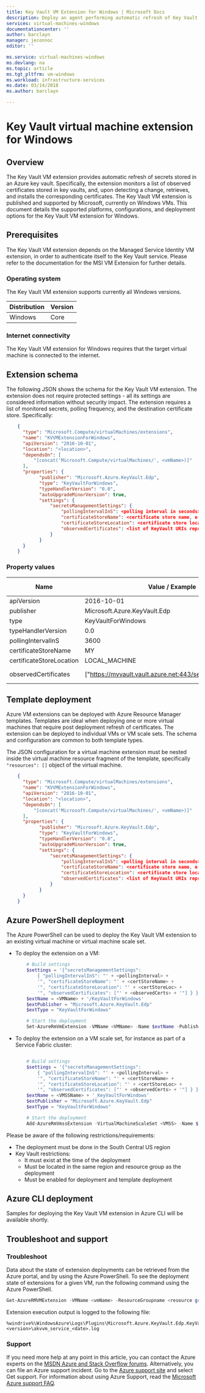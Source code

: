 ```yaml
---
title: Key Vault VM Extension for Windows | Microsoft Docs
description: Deploy an agent performing automatic refresh of Key Vault secrets on virtual machines using a virtual machine extension.
services: virtual-machines-windows
documentationcenter: ''
author: barclayn
manager: jeconnoc 
editor: ''

ms.service: virtual-machines-windows
ms.devlang: na
ms.topic: article
ms.tgt_pltfrm: vm-windows
ms.workload: infrastructure-services
ms.date: 03/14/2018
ms.author: barclayn

---
```

# Key Vault virtual machine extension for Windows

## Overview

The Key Vault VM extension provides automatic refresh of secrets stored in an Azure key vault. Specifically, the extension monitors a list of observed certificates stored in key vaults, and, upon detecting a change, retrieves, and installs the corresponding certificates. The Key Vault VM extension is published and supported by Microsoft, currently on Windows VMs. This document details the supported platforms, configurations, and deployment options for the Key Vault VM extension for Windows. 

## Prerequisites

The Key Vault VM extension depends on the Managed Service Identity VM extension, in order to authenticate itself to the Key Vault service. Please refer to the documentation for the MSI VM Extension for further details.

### Operating system

The Key Vault VM extension supports currently all Windows versions.

| Distribution | Version |
|---|---|
| Windows | Core |

### Internet connectivity

The Key Vault VM extension for Windows requires that the target virtual machine is connected to the internet. 

## Extension schema

The following JSON shows the schema for the Key Vault VM extension. The extension does not require protected settings - all its settings are considered information without security impact. The extension requires a list of monitored secrets, polling frequency, and the destination certificate store. Specifically:  

```json
    {
      "type": "Microsoft.Compute/virtualMachines/extensions",
      "name": "KVVMExtensionForWindows",
      "apiVersion": "2016-10-01",
      "location": "<location>",
      "dependsOn": [
          "[concat('Microsoft.Compute/virtualMachines/', <vmName>)]"
      ],
      "properties": {
			"publisher": "Microsoft.Azure.KeyVault.Edp",
			"type": "KeyVaultForWindows",
			"typeHandlerVersion": "0.0",
			"autoUpgradeMinorVersion": true,
			"settings": {
				"secretsManagementSettings": {
					"pollingIntervalInS": <polling interval in seconds>,
					"certificateStoreName": <certificate store name, e.g.: "MY">,
					"certificateStoreLocation": <certificate store location, e.g.: "LOCAL_MACHINE">,
					"observedCertificates": <list of KeyVault URIs representing monitored certificates, e.g.: "https://myvault.vault.azure.net:443/secrets/mycertificate"
				}		  
			}
      }
    }
```

### Property values

| Name | Value / Example | Data Type |
| ---- | ---- | ---- |
| apiVersion | 2016-10-01 | date |
| publisher | Microsoft.Azure.KeyVault.Edp | string |
| type | KeyVaultForWindows | string |
| typeHandlerVersion | 0.0 | int |
| pollingIntervalInS | 3600 | int |
| certificateStoreName | MY | string |
| certificateStoreLocation  | LOCAL_MACHINE | string |
| observedCertificates  | ["https://myvault.vault.azure.net:443/secrets/mycertificate"] | string array


## Template deployment

Azure VM extensions can be deployed with Azure Resource Manager templates. Templates are ideal when deploying one or more virtual machines that require post deployment refresh of certificates. The extension can be deployed to individual VMs or VM scale sets. The schema and configuration are common to both template types. 

The JSON configuration for a virtual machine extension must be nested inside the virtual machine resource fragment of the template, specifically `"resources": []` object of the virtual machine.

```json
    {
      "type": "Microsoft.Compute/virtualMachines/extensions",
      "name": "KVVMExtensionForWindows",
      "apiVersion": "2016-10-01",
      "location": "<location>",
      "dependsOn": [
          "[concat('Microsoft.Compute/virtualMachines/', <vmName>)]"
      ],
      "properties": {
			"publisher": "Microsoft.Azure.KeyVault.Edp",
			"type": "KeyVaultForWindows",
			"typeHandlerVersion": "0.0",
			"autoUpgradeMinorVersion": true,
			"settings": {
				"secretsManagementSettings": {
					"pollingIntervalInS": <polling interval in seconds>,
					"certificateStoreName": <certificate store name, e.g.: "MY">,
					"certificateStoreLocation": <certificate store location, e.g.: "LOCAL_MACHINE">,
					"observedCertificates": <list of KeyVault URIs representing monitored certificates, e.g.: "https://myvault.vault.azure.net:443/secrets/mycertificate"
				}		  
			}
      }
    }
```

## Azure PowerShell deployment

The Azure PowerShell can be used to deploy the Key Vault VM extension to an existing virtual machine or virtual machine scale set. 

* To deploy the extension on a VM:
    
    ```powershell
        # Build settings
        $settings = '{"secretsManagementSettings": 
    		{ "pollingIntervalInS": "' + <pollingInterval> + 
    		'", "certificateStoreName": "' + <certStoreName> + 
    		'", "certificateStoreLocation": "' + <certStoreLoc> + 
    		'", "observedCertificates": ["' + <observedCerts> + '"] } }'
        $extName = <VMName> + '/KeyVaultForWindows' 
        $extPublisher = "Microsoft.Azure.KeyVault.Edp"
        $extType = "KeyVaultForWindows"
    
        # Start the deployment
        Set-AzureRmVmExtension -VMName <VMName> -Name $extName -Publisher $extPublisher -Type $extType -SettingString $settings
    
    ```

* To deploy the extension on a VM scale set, for instance as part of a Service Fabric cluster:

    ```powershell
    
        # Build settings
        $settings = '{"secretsManagementSettings": 
    		{ "pollingIntervalInS": "' + <pollingInterval> + 
    		'", "certificateStoreName": "' + <certStoreName> + 
    		'", "certificateStoreLocation": "' + <certStoreLoc> + 
    		'", "observedCertificates": ["' + <observedCerts> + '"] } }'
        $extName = <VMSSName> + '_KeyVaultForWindows' 
        $extPublisher = "Microsoft.Azure.KeyVault.Edp"
        $extType = "KeyVaultForWindows"
    
        # Start the deployment
        Add-AzureRmVmssExtension -VirtualMachineScaleSet <VMSS> -Name $extName -Publisher $extPublisher -Type $extType -Setting $settings
    
    ```

Please be aware of the following restrictions/requirements:
- The deployment must be done in the South Central US region
- Key Vault restrictions:
	- It must exist at the time of the deployment 
	- Must be located in the same region and resource group as the deployment
	- Must be enabled for deployment and template deployment

## Azure CLI deployment

Samples for deploying the Key Vault VM extension in Azure CLI will be available shortly. 

## Troubleshoot and support

### Troubleshoot

Data about the state of extension deployments can be retrieved from the Azure portal, and by using the Azure PowerShell. To see the deployment state of extensions for a given VM, run the following command using the Azure PowerShell.

```powershell
Get-AzureRMVMExtension -VMName <vmName> -ResourceGroupname <resource group name>
```

Extension execution output is logged to the following file:

```
%windrive%\WindowsAzure\Logs\Plugins\Microsoft.Azure.KeyVault.Edp.KeyVaultForWindows\<version>\akvvm_service_<date>.log
```


### Support

If you need more help at any point in this article, you can contact the Azure experts on the [MSDN Azure and Stack Overflow forums](https://azure.microsoft.com/support/forums/). Alternatively, you can file an Azure support incident. Go to the [Azure support site](https://azure.microsoft.com/support/options/) and select Get support. For information about using Azure Support, read the [Microsoft Azure support FAQ](https://azure.microsoft.com/support/faq/).
